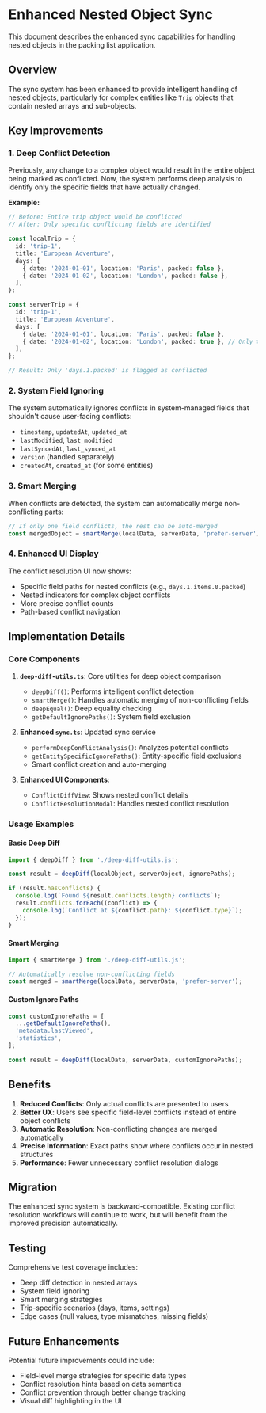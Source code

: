 # Enhanced Nested Object Sync

This document describes the enhanced sync capabilities for handling nested objects in the packing list application.

## Overview

The sync system has been enhanced to provide intelligent handling of nested objects, particularly for complex entities like `Trip` objects that contain nested arrays and sub-objects.

## Key Improvements

### 1. Deep Conflict Detection

Previously, any change to a complex object would result in the entire object being marked as conflicted. Now, the system performs deep analysis to identify only the specific fields that have actually changed.

**Example:**

```typescript
// Before: Entire trip object would be conflicted
// After: Only specific conflicting fields are identified

const localTrip = {
  id: 'trip-1',
  title: 'European Adventure',
  days: [
    { date: '2024-01-01', location: 'Paris', packed: false },
    { date: '2024-01-02', location: 'London', packed: false },
  ],
};

const serverTrip = {
  id: 'trip-1',
  title: 'European Adventure',
  days: [
    { date: '2024-01-01', location: 'Paris', packed: false },
    { date: '2024-01-02', location: 'London', packed: true }, // Only this changed
  ],
};

// Result: Only 'days.1.packed' is flagged as conflicted
```

### 2. System Field Ignoring

The system automatically ignores conflicts in system-managed fields that shouldn't cause user-facing conflicts:

- `timestamp`, `updatedAt`, `updated_at`
- `lastModified`, `last_modified`
- `lastSyncedAt`, `last_synced_at`
- `version` (handled separately)
- `createdAt`, `created_at` (for some entities)

### 3. Smart Merging

When conflicts are detected, the system can automatically merge non-conflicting parts:

```typescript
// If only one field conflicts, the rest can be auto-merged
const mergedObject = smartMerge(localData, serverData, 'prefer-server');
```

### 4. Enhanced UI Display

The conflict resolution UI now shows:

- Specific field paths for nested conflicts (e.g., `days.1.items.0.packed`)
- Nested indicators for complex object conflicts
- More precise conflict counts
- Path-based conflict navigation

## Implementation Details

### Core Components

1. **`deep-diff-utils.ts`**: Core utilities for deep object comparison

   - `deepDiff()`: Performs intelligent conflict detection
   - `smartMerge()`: Handles automatic merging of non-conflicting fields
   - `deepEqual()`: Deep equality checking
   - `getDefaultIgnorePaths()`: System field exclusion

2. **Enhanced `sync.ts`**: Updated sync service

   - `performDeepConflictAnalysis()`: Analyzes potential conflicts
   - `getEntitySpecificIgnorePaths()`: Entity-specific field exclusions
   - Smart conflict creation and auto-merging

3. **Enhanced UI Components**:
   - `ConflictDiffView`: Shows nested conflict details
   - `ConflictResolutionModal`: Handles nested conflict resolution

### Usage Examples

#### Basic Deep Diff

```typescript
import { deepDiff } from './deep-diff-utils.js';

const result = deepDiff(localObject, serverObject, ignorePaths);

if (result.hasConflicts) {
  console.log(`Found ${result.conflicts.length} conflicts`);
  result.conflicts.forEach((conflict) => {
    console.log(`Conflict at ${conflict.path}: ${conflict.type}`);
  });
}
```

#### Smart Merging

```typescript
import { smartMerge } from './deep-diff-utils.js';

// Automatically resolve non-conflicting fields
const merged = smartMerge(localData, serverData, 'prefer-server');
```

#### Custom Ignore Paths

```typescript
const customIgnorePaths = [
  ...getDefaultIgnorePaths(),
  'metadata.lastViewed',
  'statistics',
];

const result = deepDiff(localData, serverData, customIgnorePaths);
```

## Benefits

1. **Reduced Conflicts**: Only actual conflicts are presented to users
2. **Better UX**: Users see specific field-level conflicts instead of entire object conflicts
3. **Automatic Resolution**: Non-conflicting changes are merged automatically
4. **Precise Information**: Exact paths show where conflicts occur in nested structures
5. **Performance**: Fewer unnecessary conflict resolution dialogs

## Migration

The enhanced sync system is backward-compatible. Existing conflict resolution workflows will continue to work, but will benefit from the improved precision automatically.

## Testing

Comprehensive test coverage includes:

- Deep diff detection in nested arrays
- System field ignoring
- Smart merging strategies
- Trip-specific scenarios (days, items, settings)
- Edge cases (null values, type mismatches, missing fields)

## Future Enhancements

Potential future improvements could include:

- Field-level merge strategies for specific data types
- Conflict resolution hints based on data semantics
- Conflict prevention through better change tracking
- Visual diff highlighting in the UI
